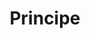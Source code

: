 ---
title: Principe
order: 1
category: Communication
category_order: 2
subcategory: I2C
subcategory_order: 2
---